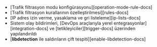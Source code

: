* [Trafik filtrasyon modu konfigürasyonu][operation-mode-rule-docs]
* [Trafik filtrasyon kurallarının özelleştirilmesi][rules-docs]
* [IP adres izin verme, yasaklama ve gri listeleme][ip-lists-docs]
* Sistem olay bildirimleri, [DevOps araçlarıyla yerel entegrasyonlar][integration-docs] ve [tetikleyiciler][trigger-docs] üzerinden yapılandırıldı
* [**libdetection** ile saldırıların çift tespiti][enable-libdetection-docs]